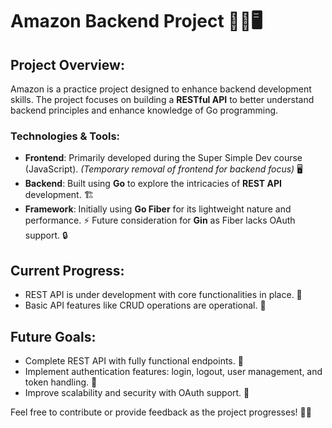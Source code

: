 # Amazon Backend Project 🚀🔧🖥️

## Project Overview:
Amazon is a practice project designed to enhance backend development skills. The project focuses on building a **RESTful API** to better understand backend principles and enhance knowledge of Go programming. 

### Technologies & Tools: 
- **Frontend**: Primarily developed during the Super Simple Dev course (JavaScript). *(Temporary removal of frontend for backend focus)* 🖥️
- **Backend**: Built using **Go** to explore the intricacies of **REST API** development. 🏗️
- **Framework**: Initially using **Go Fiber** for its lightweight nature and performance. ⚡ Future consideration for **Gin** as Fiber lacks OAuth support. 🔒

## Current Progress:
- REST API is under development with core functionalities in place. 🚧
- Basic API features like CRUD operations are operational. 🔄

## Future Goals:
- Complete REST API with fully functional endpoints. 🎯
- Implement authentication features: login, logout, user management, and token handling. 🔑
- Improve scalability and security with OAuth support. 🔐

Feel free to contribute or provide feedback as the project progresses! 💬👥
